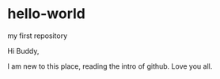 # hello-world
my first repository

Hi Buddy,

I am new to this place, reading the intro of github.
Love you all.
